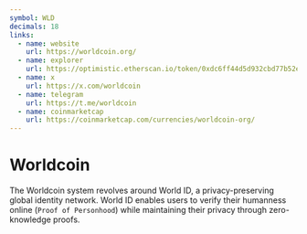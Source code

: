 ```yaml
---
symbol: WLD
decimals: 18
links:
  - name: website
    url: https://worldcoin.org/
  - name: explorer
    url: https://optimistic.etherscan.io/token/0xdc6ff44d5d932cbd77b52e5612ba0529dc6226f1
  - name: x
    url: https://x.com/worldcoin
  - name: telegram
    url: https://t.me/worldcoin
  - name: coinmarketcap
    url: https://coinmarketcap.com/currencies/worldcoin-org/
---
```


# Worldcoin

The Worldcoin system revolves around World ID, a privacy-preserving global identity network. World ID enables users to verify their humanness online (`Proof of Personhood`) while maintaining their privacy through zero-knowledge proofs.
